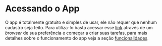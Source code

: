 # Acessando o App

O app é totalmente gratuito e simples de usar, ele não requer que nenhum cadastro seja feito. Para utiliza-lo basta acessar esse [link]() através de um <i>browser</i> de sua preferência e começar a criar suas tarefas, para mais detalhes sobre o funcionamento do app veja a seção [funcionalidades](features.md).